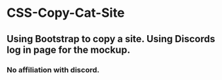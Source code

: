 # CSS-Copy-Cat-Site

## Using Bootstrap to copy a site. Using Discords log in page for the mockup.

### No affiliation with discord.